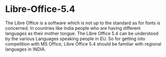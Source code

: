 # Libre-Office-5.4
The Libre Office is a software which is not up to the standard as for fonts is concerned. In countries like India people who are having different languages as their mother tongue. The Libre Office 5.4 can be understood by the various Languages speaking people in EU. So for getting into competition with MS Office, Libre Office 5.4 should be familiar with regional languages in INDIA.
